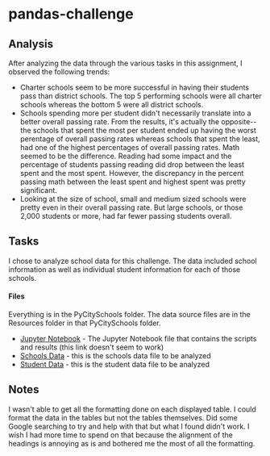 # pandas-challenge

## Analysis

After analyzing the data through the various tasks in this assignment, I observed the following trends:

* Charter schools seem to be more successful in having their students pass than district schools. The top 5 performing schools were all charter schools whereas the bottom 5 were all district schools.
* Schools spending more per student didn't necessarily translate into a better overall passing rate. From the results, it's actually the opposite--the schools that spent the most per student ended up having the worst perentage of overall passing rates whereas schools that spent the least, had one of the highest percentages of overall passing rates. Math seemed to be the difference. Reading had some impact and the percentage of students passing reading did drop between the least spent and the most spent. However, the discrepancy in the percent passing math between the least spent and highest spent was pretty significant.
* Looking at the size of school, small and medium sized schools were pretty even in their overall passing rate. But large schools, or those 2,000 students or more, had far fewer passing students overall.


## Tasks

I chose to analyze school data for this challenge. The data included school information as well as individual student information for each of those schools.

#### Files

Everything is in the PyCitySchools folder. The data source files are in the Resources folder in that PyCitySchools folder.

* [Jupyter Notebook](PyCitySchools/PyCitySchools_starter.jpynb) - The Jupyter Notebook file that contains the scripts and results (this link doesn't seem to work)
* [Schools Data](PyCitySchools/Resources/schools_complete.csv) - this is the schools data file to be analyzed
* [Student Data](PyCitySchools/Resources/students_complete.csv) - this is the student data file to be analyzed


## Notes

I wasn't able to get all the formatting done on each displayed table. I could format the data in the tables but not the tables themselves. Did some Google searching to try and help with that but what I found didn't work. I wish I had more time to spend on that because the alignment of the headings is annoying as is and bothered me the most of all the formatting.
